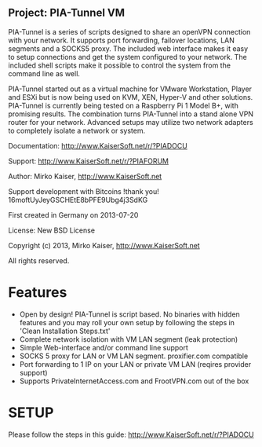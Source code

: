 Project: PIA-Tunnel VM
----------------------
PIA-Tunnel is a series of scripts designed to share an openVPN connection with your network.
It supports port forwarding, failover locations, LAN segments and a SOCKS5 proxy.
The included web interface makes it easy to setup connections and get the system configured to
your network.
The included shell scripts make it possible to control the system from the command line as well.


PIA-Tunnel started out as a virtual machine for VMware Workstation, Player and ESXi but
is now being used on KVM, XEN, Hyper-V and other solutions.
PIA-Tunnel is currently being tested on a Raspberry Pi 1 Model B+, with promising results.
The combination turns PIA-Tunnel into a stand alone VPN router for your network.
Advanced setups may utilize two network adapters to completely isolate a network or system.


Documentation:	http://www.KaiserSoft.net/r/?PIADOCU

Support:		http://www.KaiserSoft.net/r/?PIAFORUM

Author: Mirko Kaiser, http://www.KaiserSoft.net

Support development with Bitcoins !thank you!
                   16moftUyJeyGSCHEtE8bPFE9Ubg4j3SdKG

First created in Germany on 2013-07-20

License: New BSD License

Copyright (c) 2013, Mirko Kaiser, http://www.KaiserSoft.net

All rights reserved.


Features
========
* Open by design! PIA-Tunnel is script based. No binaries
  with hidden features and you may roll your own setup by
  following the steps in 'Clean Installation Steps.txt'
* Complete network isolation with VM LAN segment (leak protection)
* Simple Web-interface and/or command line support
* SOCKS 5 proxy for LAN or VM LAN segment. proxifier.com compatible
* Port forwarding to 1 IP on your LAN or private VM LAN (reqires provider support)
* Supports PrivateInternetAccess.com and FrootVPN.com out of the box


SETUP
=====

Please follow the steps in this guide: http://www.KaiserSoft.net/r/?PIADOCU
